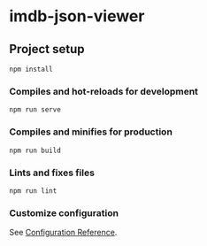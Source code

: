 # imdb-json-viewer

## Project setup
```
npm install
```

### Compiles and hot-reloads for development
```
npm run serve
```

### Compiles and minifies for production
```
npm run build 
```

### Lints and fixes files
```
npm run lint 
```

### Customize configuration
See [Configuration Reference](https://cli.vuejs.org/config/).
